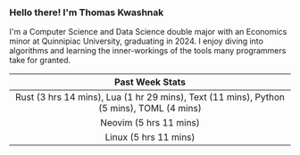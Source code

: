 
### Hello there! I'm Thomas Kwashnak

I'm a Computer Science and Data Science double major with an Economics
minor at Quinnipiac University, graduating in 2024.
I enjoy diving into algorithms and learning the inner-workings of the tools
many programmers take for granted.

| Past Week Stats |
| :---: |
| Rust (3 hrs 14 mins), Lua (1 hr 29 mins), Text (11 mins), Python (5 mins), TOML (4 mins) |
| Neovim (5 hrs 11 mins) |
| Linux (5 hrs 11 mins) |

